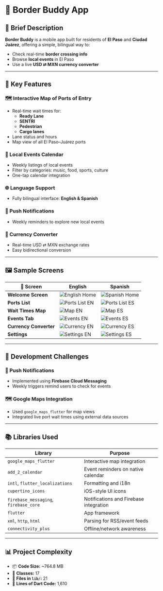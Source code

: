 # 📱 Border Buddy App

## 📌 Brief Description

**Border Buddy** is a mobile app built for residents of **El Paso** and **Ciudad Juárez**, offering a simple, bilingual way to:

- Check real-time **border crossing info**  
- Browse **local events** in El Paso  
- Use a live **USD ⇄ MXN currency converter**

---

## 🚀 Key Features

### 🗺️ Interactive Map of Ports of Entry
- Real-time wait times for:
  - **Ready Lane**
  - **SENTRI**
  - **Pedestrian**
  - **Cargo lanes**
- Lane status and hours
- Map view of all El Paso–Juárez ports

### 📆 Local Events Calendar
- Weekly listings of local events  
- Filter by categories: music, food, sports, culture  
- One-tap calendar integration

### 🌐 Language Support
- Fully bilingual interface: **English & Spanish**

### 🔔 Push Notifications
- Weekly reminders to explore new local events

### 💱 Currency Converter
- Real-time USD ⇄ MXN exchange rates  
- Easy bidirectional conversion

---

## 🖼️ Sample Screens

| 📱 Screen | English | Spanish |
|----------|---------|---------|
| **Welcome Screen** | ![English Home](https://github.com/user-attachments/assets/635a56ca-6efb-406f-ba34-73518ffd6b50) | ![Spanish Home](https://github.com/user-attachments/assets/a95c7d09-66d1-4247-8dde-a454277f9e0b) |
| **Ports List** | ![Ports List EN](https://github.com/user-attachments/assets/4269d9ce-6834-40a3-b2e0-02d3bfd9a77a) | ![Ports List ES](https://github.com/user-attachments/assets/e3a3fc1c-09d7-4664-b6f8-362a11f652a7) |
| **Wait Times Map** | ![Map EN](https://github.com/user-attachments/assets/6841600d-791e-49bc-aee0-65694e968721) | ![Map ES](https://github.com/user-attachments/assets/19ed896e-a529-41f1-b8a0-221933d5f82d) |
| **Events Tab** | ![Events EN](https://github.com/user-attachments/assets/fc3a15f1-5d76-404e-a2e2-22aa55d39d7c) | ![Events ES](https://github.com/user-attachments/assets/612f807a-9cab-47cd-aecb-3b7c4fb4bdac) |
| **Currency Converter** | ![Currency EN](https://github.com/user-attachments/assets/3413f845-c01d-4c18-8ec9-e67ff8c0a802) | ![Currency ES](https://github.com/user-attachments/assets/8578ea54-2e70-495a-8c5e-12dcbff3be29) |
| **Settings** | ![Settings EN](https://github.com/user-attachments/assets/9df29f16-9a6d-442a-892e-dcb87c8b107a) | ![Settings ES](https://github.com/user-attachments/assets/18b4dae5-984b-4598-af18-a768c99f2e45) |

---

## 🧩 Development Challenges

### 🔔 Push Notifications
- Implemented using **Firebase Cloud Messaging**
- Weekly triggers remind users to check for events

### 🗺️ Google Maps Integration
- Used `google_maps_flutter` for map views
- Integrated live port wait times using external data sources

---

## 📚 Libraries Used

| Library | Purpose |
|--------|---------|
| `google_maps_flutter` | Interactive map integration |
| `add_2_calendar` | Event reminders on native calendar |
| `intl`, `flutter_localizations` | Formatting and i18n |
| `cupertino_icons` | iOS-style UI icons |
| `firebase_messaging`, `firebase_core` | Notifications and Firebase integration |
| `flutter` | App framework |
| `xml`, `http`, `html` | Parsing for RSS/event feeds |
| `connectivity_plus` | Offline/network awareness |

---

## 📊 Project Complexity

- 📦 **Code Size:** ~764.8 MB  
- 🧱 **Classes:** 17  
- 📁 **Files in `lib/`:** 21  
- 📄 **Lines of Dart Code:** 1,610  
